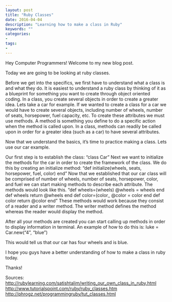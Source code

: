 ```yaml
---
layout: post
title: "Ruby Classes"
date: 2016-04-04
description: "Learning how to make a class in Ruby"
keywords: ""
categories:
-
tags:
-
---
```


Hey Computer Programmers! Welcome to my new blog post.

Today we are going to be looking at ruby classes.

Before we get into the specifics, we first have to understand what a class is and what they do. It is easiest to understand a ruby class by thinking of it as a blueprint for something you want to create through object oriented coding. In a class, you create several objects in order to create a greater idea. Lets take a car for example. If we wanted to create a class for a car we would have to create several objects, including number of wheels, number of seats, horsepower, fuel capacity, etc. To create these attributes we must use methods. A method is something you define to do a specific action when the method is called upon. In a class, methods can readily be called upon in order for a greater idea (such as a car) to have several attributes.

Now that we understand the basics, it’s time to practice making a class. Lets use our car example.

Our first step is to establish the class:
“class Car”
Next we want to initialize the methods for the car in order to create the framework of the class. We do this by creating an initialize method:
“def initialize(wheels, seats, horsepower, fuel, color)
end”
Now that we established that our car class will be comprised of number of wheels, number of seats, horsepower, color, and fuel we can start making methods to describe each attribute. The methods would look like this.
“def wheels=(wheels)
@wheels = wheels
end
def wheels
return @wheels
end
def color=(color_
@color = color
end
def color
return @color
end”
These methods would work because they consist of a reader and a writer method. The writer method defines the method whereas the reader would display the method.

After all your methods are created you can start calling up methods in order to display information in terminal. An example of how to do this is:
luke = Car.new(“4”, “blue”)

This would tell us that our car has four wheels and is blue.

I hope you guys have a better understanding of how to make a class in ruby today. 

Thanks!



Sources:
http://rubylearning.com/satishtalim/writing_our_own_class_in_ruby.html
http://www.tutorialspoint.com/ruby/ruby_classes.htm
http://phrogz.net/programmingruby/tut_classes.html

